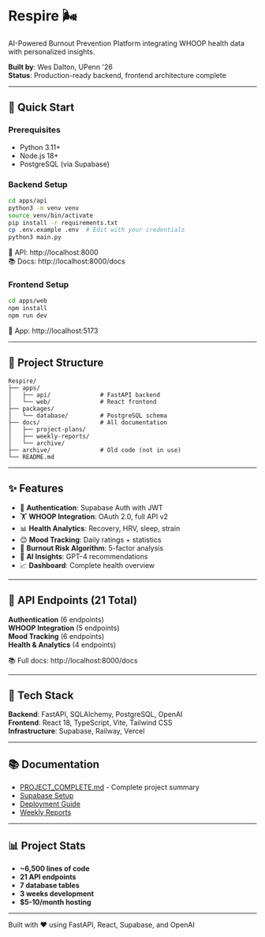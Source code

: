 # Respire 🌬️

AI-Powered Burnout Prevention Platform integrating WHOOP health data with personalized insights.

**Built by**: Wes Dalton, UPenn '26  
**Status**: Production-ready backend, frontend architecture complete

---

## 🚀 Quick Start

### Prerequisites
- Python 3.11+
- Node.js 18+
- PostgreSQL (via Supabase)

### Backend Setup
```bash
cd apps/api
python3 -m venv venv
source venv/bin/activate
pip install -r requirements.txt
cp .env.example .env  # Edit with your credentials
python3 main.py
```
🔗 API: http://localhost:8000  
📚 Docs: http://localhost:8000/docs

### Frontend Setup
```bash
cd apps/web
npm install
npm run dev
```
🔗 App: http://localhost:5173

---

## 📁 Project Structure

```
Respire/
├── apps/
│   ├── api/              # FastAPI backend
│   └── web/              # React frontend
├── packages/
│   └── database/         # PostgreSQL schema
├── docs/                 # All documentation
│   ├── project-plans/
│   ├── weekly-reports/
│   └── archive/
├── archive/              # Old code (not in use)
└── README.md
```

---

## ✨ Features

- 🔐 **Authentication**: Supabase Auth with JWT
- 🏋️ **WHOOP Integration**: OAuth 2.0, full API v2
- 📊 **Health Analytics**: Recovery, HRV, sleep, strain
- 😊 **Mood Tracking**: Daily ratings + statistics
- 🎯 **Burnout Risk Algorithm**: 5-factor analysis
- 🤖 **AI Insights**: GPT-4 recommendations
- 📈 **Dashboard**: Complete health overview

---

## 🔗 API Endpoints (21 Total)

**Authentication** (6 endpoints)  
**WHOOP Integration** (5 endpoints)  
**Mood Tracking** (6 endpoints)  
**Health & Analytics** (4 endpoints)

📚 Full docs: http://localhost:8000/docs

---

## 🎯 Tech Stack

**Backend**: FastAPI, SQLAlchemy, PostgreSQL, OpenAI  
**Frontend**: React 18, TypeScript, Vite, Tailwind CSS  
**Infrastructure**: Supabase, Railway, Vercel

---

## 📚 Documentation

- [PROJECT_COMPLETE.md](PROJECT_COMPLETE.md) - Complete project summary
- [Supabase Setup](docs/project-plans/SUPABASE_SETUP_GUIDE.md)
- [Deployment Guide](docs/project-plans/DEPLOYMENT_GUIDE.md)
- [Weekly Reports](docs/weekly-reports/)

---

## 📊 Project Stats

- **~6,500 lines of code**
- **21 API endpoints**
- **7 database tables**
- **3 weeks development**
- **$5-10/month hosting**

---

Built with ❤️ using FastAPI, React, Supabase, and OpenAI
